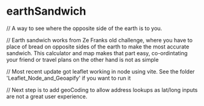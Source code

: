 # earthSandwich

// A way to see where the opposite side of the earth is to you.

// Earth sandwich works from Ze Franks old challenge, where you have to place of bread on opposite sides of the earth to make the most accurate sandwich. This calculator and map makes that part easy, co-ordintating your friend or travel plans on the other hand is not as simple

// Most recent update got leaflet working in node using vite. See the folder 'Leaflet_Node_and_Geoapify' if you want to run it

// Next step is to add geoCoding to allow address lookups as lat/long inputs are not a great user experience. 
